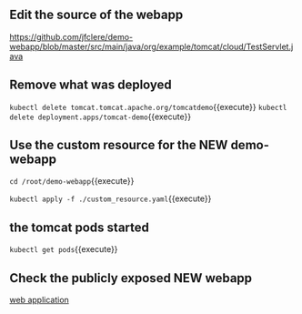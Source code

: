 ## Edit the source of the webapp
<https://github.com/jfclere/demo-webapp/blob/master/src/main/java/org/example/tomcat/cloud/TestServlet.java>

## Remove what was deployed
`kubectl delete tomcat.tomcat.apache.org/tomcatdemo`{{execute}}
`kubectl delete deployment.apps/tomcat-demo`{{execute}}

## Use the custom resource for the NEW demo-webapp
`cd /root/demo-webapp`{{execute}}

`kubectl apply -f ./custom_resource.yaml`{{execute}}

## the tomcat pods started
`kubectl get pods`{{execute}}

## Check the publicly exposed NEW webapp
[web application](https://[[HOST_SUBDOMAIN]]-80-[[KATACODA_HOST]].environments.katacoda.com)
